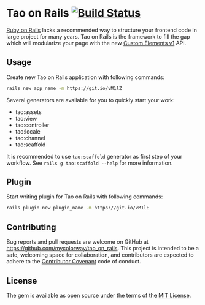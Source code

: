 # Tao on Rails [![Build Status](https://travis-ci.org/mycolorway/tao_on_rails.svg?branch=master)](https://travis-ci.org/mycolorway/tao_on_rails)

[Ruby on Rails](http://rubyonrails.org/) lacks a recommended way to structure your frontend code in large project for many years. Tao on Rails is the framework to fill the gap which will modularize your page with the new [Custom Elements v1](https://developers.google.com/web/fundamentals/getting-started/primers/customelements) API.

## Usage

Create new Tao on Rails application with following commands:

```bash
rails new app_name -m https://git.io/vM1lZ
```

Several generators are available for you to quickly start your work:

* tao:assets
* tao:view
* tao:controller
* tao:locale
* tao:channel
* tao:scaffold

It is recommended to use `tao:scaffold` generator as first step of your workflow. See `rails g tao:scaffold --help` for more information.

## Plugin

Start writing plugin for Tao on Rails with following commands:

```bash
rails plugin new plugin_name -m https://git.io/vM1lE
```

## Contributing

Bug reports and pull requests are welcome on GitHub at https://github.com/mycolorway/tao_on_rails. This project is intended to be a safe, welcoming space for collaboration, and contributors are expected to adhere to the [Contributor Covenant](http://contributor-covenant.org) code of conduct.


## License

The gem is available as open source under the terms of the [MIT License](http://opensource.org/licenses/MIT).
